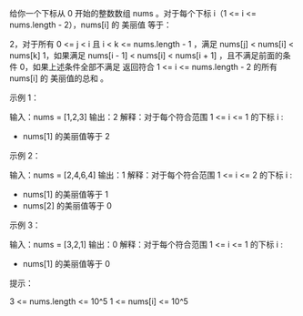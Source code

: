 给你一个下标从 0 开始的整数数组 nums 。对于每个下标 i（1 <= i <= nums.length - 2），nums[i] 的 美丽值 等于：

2，对于所有 0 <= j < i 且 i < k <= nums.length - 1 ，满足 nums[j] < nums[i] < nums[k]
1，如果满足 nums[i - 1] < nums[i] < nums[i + 1] ，且不满足前面的条件
0，如果上述条件全部不满足
返回符合 1 <= i <= nums.length - 2 的所有 nums[i] 的 美丽值的总和 。

示例 1：

输入：nums = [1,2,3]
输出：2
解释：对于每个符合范围 1 <= i <= 1 的下标 i :

- nums[1] 的美丽值等于 2

示例 2：

输入：nums = [2,4,6,4]
输出：1
解释：对于每个符合范围 1 <= i <= 2 的下标 i :

- nums[1] 的美丽值等于 1
- nums[2] 的美丽值等于 0

示例 3：

输入：nums = [3,2,1]
输出：0
解释：对于每个符合范围 1 <= i <= 1 的下标 i :

- nums[1] 的美丽值等于 0

提示：

3 <= nums.length <= 10^5
1 <= nums[i] <= 10^5
